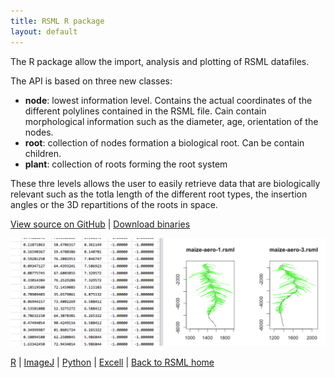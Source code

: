 ```yaml
---
title: RSML R package
layout: default
---
```


The R package allow the import, analysis and plotting of RSML datafiles.

The API is based on three new classes:

- **node**: lowest information level. Contains the actual coordinates of the different polylines contained in the RSML file. Cain contain morphological information such as the diameter, age, orientation of the nodes.
- **root**: collection of nodes formation a biological root. Can be contain children. 
- **plant**: collection of roots forming the root system

These thre levels allows the user to easily retrieve data that are biologically relevant such as the totla length of the different root types, the insertion angles or the 3D repartitions of the roots in space. 


[View source on GitHub](https://github.com/RootSystemML/RSML-conversion-tools/tree/master/r) | [Download binaries](https://github.com/RootSystemML/RSML-conversion-tools/blob/master/r/RSML_1.0.tgz)

[![R interface](/images/r_rsml.png)](/images/r_rsml.png)

[R](/tools/r_rsml) | [ImageJ](/tools/imagej_rsml) |  [Python](/tools/python_rsml) |  [Excell](/tools/excell_rsml) |  [Back to RSML home](/index)

